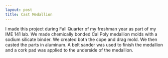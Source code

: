 ```yaml
---
layout: post
title: Cast Medallion
---
```


I made this project during Fall Quarter of my freshman year as part of my IME 141 lab. We made chemically bonded Cal Poly medallion molds with a sodium silicate binder. We created both the cope and drag mold. We then casted the parts in aluminum. A belt sander was used to finish the medallion and a cork pad was applied to the underside of the medallion.
